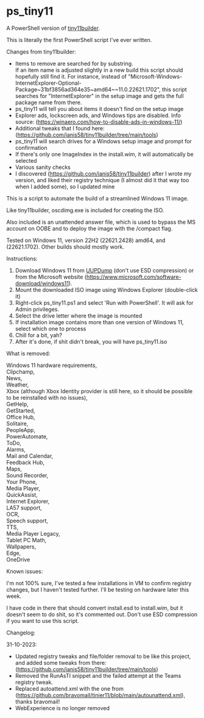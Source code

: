 # ps_tiny11

A PowerShell version of [tiny11builder](https://github.com/ntdevlabs/tiny11builder).

This is literally the first PowerShell script I've ever written.

Changes from tiny11builder:

- Items to remove are searched for by substring.  
If an item name is adjusted slightly in a new build this script should hopefully still find it.  For instance, instead of "Microsoft-Windows-InternetExplorer-Optional-Package\~31bf3856ad364e35\~amd64\~\~11.0.22621.1702", this script searches for "InternetExplorer" in the setup image and gets the full package name from there.
- ps_tiny11 will tell you about items it doesn't find on the setup image
- Explorer ads, lockscreen ads, and Windows tips are disabled.  Info source: (<https://winaero.com/how-to-disable-ads-in-windows-11/>)
- Additional tweaks that I found here: (<https://github.com/ianis58/tiny11builder/tree/main/tools>)
- ps_tiny11 will search drives for a Windows setup image and prompt for confirmation
- If there's only one ImageIndex in the install.wim, it will automatically be selected
- Various sanity checks
- I discovered (<https://github.com/ianis58/tiny11builder>) after I wrote my version, and liked their registry technique (I almost did it that way too when I added some), so I updated mine

This is a script to automate the build of a streamlined Windows 11 image.

Like tiny11builder, oscdimg.exe is included for creating the ISO.

Also included is an unattended answer file, which is used to bypass the MS account on OOBE and to deploy the image with the /compact flag.

Tested on Windows 11, version 22H2 (22621.2428) amd64, and (22621.1702).  Other builds should mostly work.

Instructions:

1. Download Windows 11 from [UUPDump](https://uupdump.net/) (don't use ESD compression) or from the Microsoft website (<https://www.microsoft.com/software-download/windows11>).
2. Mount the downloaded ISO image using Windows Explorer (double-click it)
3. Right-click ps_tiny11.ps1 and select 'Run with PowerShell'.  It will ask for Admin privileges.
4. Select the drive letter where the image is mounted
5. If installation image contains more than one version of Windows 11, select which one to process
6. Chill for a bit, yah?
7. After it's done, if shit didn't break, you will have ps_tiny11.iso

What is removed:

Windows 11 hardware requirements,  
Clipchamp,  
News,  
Weather,  
Xbox (although Xbox Identity provider is still here, so it should be possible to be reinstalled with no issues),  
GetHelp,  
GetStarted,  
Office Hub,  
Solitaire,  
PeopleApp,  
PowerAutomate,  
ToDo,  
Alarms,  
Mail and Calendar,  
Feedback Hub,  
Maps,  
Sound Recorder,  
Your Phone,  
Media Player,  
QuickAssist,  
Internet Explorer,  
LA57 support,  
OCR,  
Speech support,  
TTS,  
Media Player Legacy,  
Tablet PC Math,  
Wallpapers,  
Edge,  
OneDrive 

Known issues:

I'm not 100% sure, I've tested a few installations in VM to confirm registry changes, but I haven't tested further.  I'll be testing on hardware later this week.  

I have code in there that should convert install.esd to install.wim, but it doesn't seem to do shit, so it's commented out.  Don't use ESD compression if you want to use this script.  

Changelog:

31-10-2023:  

- Updated registry tweaks and file/folder removal to be like this project, and added some tweaks from there: (<https://github.com/ianis58/tiny11builder/tree/main/tools>)  
- Removed the RunAsTI snippet and the failed attempt at the Teams registry tweak.   
- Replaced autoattend.xml with the one from (<https://github.com/bravomail/tinier11/blob/main/autounattend.xml>), thanks bravomail!
- WebExperience is no longer removed

